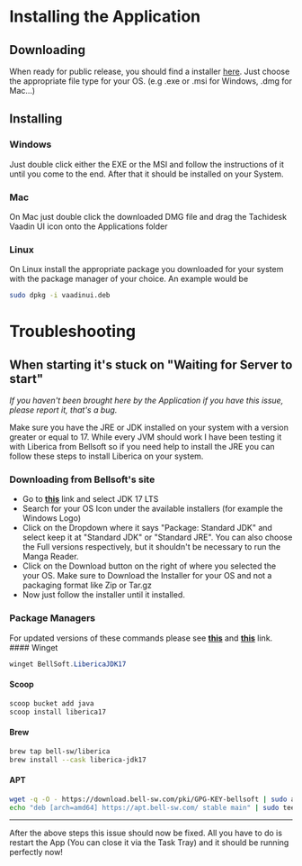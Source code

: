 # Installing the Application

## Downloading

When ready for public release, you should find a installer [here](https://github.com/aless2003/Tachidesk-VaadinUI/releases/latest). Just choose the appropriate file type for your OS. (e.g .exe or .msi for Windows, .dmg for Mac...)

## Installing

### Windows

Just double click either the EXE or the MSI and follow the instructions of it until you come to the end. After that it should be installed on your System.

### Mac

On Mac just double click the downloaded DMG file and drag the Tachidesk Vaadin UI icon onto the Applications folder

### Linux

On Linux install the appropriate package you downloaded for your system with the package manager of your choice. An example would be

``` bash
sudo dpkg -i vaadinui.deb
```

# Troubleshooting

## When starting it's stuck on "Waiting for Server to start"

*If you haven't been brought here by the Application if you have this issue, please report it, that's a bug.*

Make sure you have the JRE or JDK installed on your system with a version greater or equal to 17. While every JVM should work I have been testing it with Liberica from Bellsoft so if you need help to install the JRE you can follow these steps to install Liberica on your system.

### Downloading from Bellsoft's site

- Go to [**this**](https://bell-sw.com/pages/downloads/) link and select JDK 17 LTS
- Search for your OS Icon under the available installers (for example the Windows Logo)
- Click on the Dropdown where it says "Package: Standard JDK" and select keep it at "Standard JDK" or "Standard JRE". You can also choose the Full versions respectively, but it shouldn't be necessary to run the Manga Reader.
- Click on the Download button on the right of where you selected the your OS. Make sure to Download the Installer for your OS and not a packaging format like Zip or Tar.gz
- Now just follow the installer until it installed.

### Package Managers

For updated versions of these commands please see [**this**](https://bell-sw.com/pages/package-managers/) and [**this**](https://bell-sw.com/pages/repositories/) link.
\#### Winget

``` powershell
winget BellSoft.LibericaJDK17
```

#### Scoop

``` powershell
scoop bucket add java
scoop install liberica17
```

#### Brew

``` bash
brew tap bell-sw/liberica
brew install --cask liberica-jdk17
```

#### APT

``` bash
wget -q -O - https://download.bell-sw.com/pki/GPG-KEY-bellsoft | sudo apt-key add -
echo "deb [arch=amd64] https://apt.bell-sw.com/ stable main" | sudo tee /etc/apt/sources.list.d/bellsoft.list
```

------------------------------------------------------------------------

After the above steps this issue should now be fixed. All you have to do is restart the App (You can close it via the Task Tray) and it should be running perfectly now!
